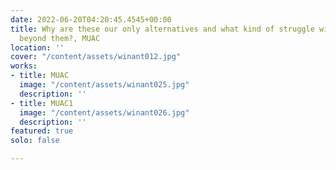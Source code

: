 ```yaml
---
date: 2022-06-20T04:20:45.4545+00:00
title: Why are these our only alternatives and what kind of struggle will move us
  beyond them?, MUAC
location: ''
cover: "/content/assets/winant012.jpg"
works:
- title: MUAC
  image: "/content/assets/winant025.jpg"
  description: ''
- title: MUAC1
  image: "/content/assets/winant026.jpg"
  description: ''
featured: true
solo: false

---
```

